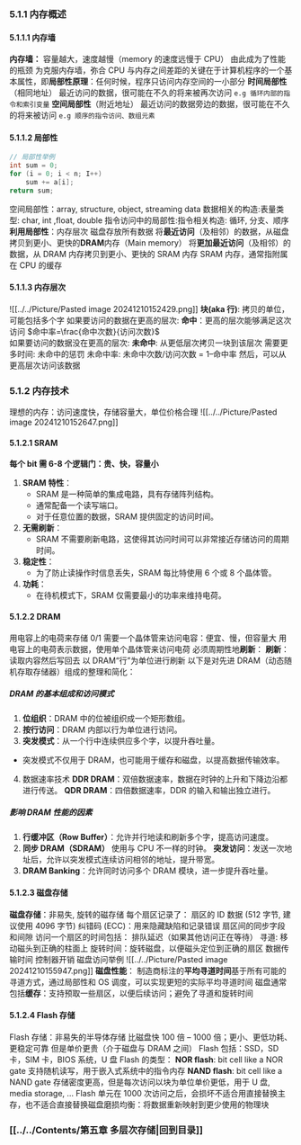 ### 5.1.1 内存概述
#### 5.1.1.1 内存墙
**内存墙：** 容量越大，速度越慢（memory 的速度远慢于 CPU）
由此成为了性能的瓶颈
为克服内存墙，弥合 CPU 与内存之间差距的关键在于计算机程序的一个基本属性，即**局部性原理**：任何时候，程序只访问内存空间的一小部分 
**时间局部性**（相同地址） 
最近访问的数据，很可能在不久的将来被再次访问 
`e.g 循环内部的指令和索引变量` 
**空间局部性**（附近地址） 
最近访问的数据旁边的数据，很可能在不久的将来被访问 
`e.g 顺序的指令访问、数组元素`
#### 5.1.1.2 局部性
```c
// 局部性举例
int sum = 0;
for (i = 0; i < n; I++)
	sum += a[i];
return sum;
```
空间局部性：array, structure, object, streaming data
数据相关的构造:表量类型: char, int ,float, double
指令访问中的局部性:指令相关构造: 循环, 分支、顺序
**利用局部性**：内存层次
磁盘存放所有数据 
将**最近访问**（及相邻）的数据，从磁盘拷贝到更小、更快的**DRAM**内存（Main memory） 
将**更加最近访问**（及相邻）的数据，从 DRAM 内存拷贝到更小、更快的 SRAM 内存 
	SRAM 内存，通常指附属在 CPU 的缓存
#### 5.1.1.3 内存层次
![[../../Picture/Pasted image 20241210152429.png]]
**块(aka 行)**: 拷贝的单位，可能包括多个字 
如果要访问的数据在更高的层次:
	**命中**：更高的层次能够满足这次访问  $命中率=\frac{命中次数}{访问次数}$  
如果要访问的数据没在更高的层次:
	**未命中**: 从更低层次拷贝一块到该层次 
	需要更多时间: 未命中的惩罚   未命中率: 未命中次数/访问次数 = 1–命中率 
然后，可以从更高层次访问该数据
### 5.1.2 内存技术
理想的内存：访问速度快，存储容量大，单位价格合理
	![[../../Picture/Pasted image 20241210152647.png]]
#### 5.1.2.1 SRAM
**每个 bit 需 6-8 个逻辑门：贵、快，容量小**
1. **SRAM 特性**：
   - SRAM 是一种简单的集成电路，具有存储阵列结构。
   - 通常配备一个读写端口。
   - 对于任意位置的数据，SRAM 提供固定的访问时间。
2. **无需刷新**：
   - SRAM 不需要刷新电路，这使得其访问时间可以非常接近存储访问的周期时间。
3. **稳定性**：
   - 为了防止读操作时信息丢失，SRAM 每比特使用 6 个或 8 个晶体管。
4. **功耗**：
   - 在待机模式下，SRAM 仅需要最小的功率来维持电荷。
#### 5.1.2.2 DRAM
用电容上的电荷来存储 0/1 需要一个晶体管来访问电容：便宜、慢，但容量大
用电容上的电荷表示数据，使用单个晶体管来访问电荷 
必须周期性地**刷新**：
**刷新**：读取内容然后写回去 
以 DRAM“行”为单位进行刷新
以下是对先进 DRAM（动态随机存取存储器）组成的整理和简化：
##### DRAM 的基本组成和访问模式
1. **位组织**：DRAM 中的位被组织成一个矩形数组。
2. **按行访问**：DRAM 内部以行为单位进行访问。
3. **突发模式**：从一个行中连续供应多个字，以提升吞吐量。
- 突发模式不仅用于 DRAM，也可能用于缓存和磁盘，以提高数据传输效率。
4. 数据速率技术
	**DDR DRAM**：双倍数据速率，数据在时钟的上升和下降边沿都进行传送。
	**QDR DRAM**：四倍数据速率，DDR 的输入和输出独立进行。
##### 影响 DRAM 性能的因素
1. **行缓冲区（Row Buffer）**：允许并行地读和刷新多个字，提高访问速度。
2. **同步 DRAM（SDRAM）**
	使用与 CPU 不一样的时钟。
	**突发访问**：发送一次地址后，允许以突发模式连续访问相邻的地址，提升带宽。
3. **DRAM Banking**：允许同时访问多个 DRAM 模块，进一步提升吞吐量。
#### 5.1.2.3 磁盘存储
**磁盘存储**：非易失, 旋转的磁存储
每个扇区记录了： 
	扇区的 ID 
	数据 (512 字节, 建议使用 4096 字节) 
	纠错码 (ECC)：用来隐藏缺陷和记录错误 
	扇区间的同步字段和间隙 
访问一个扇区的时间包括： 
	排队延迟（如果其他访问正在等待） 
	寻道: 移动磁头到正确的柱面上 
	旋转时间：旋转磁盘，以便磁头定位到正确的扇区 
	数据传输时间 
	控制器开销
磁盘访问举例 ![[../../Picture/Pasted image 20241210155947.png]]
**磁盘性能**：
制造商标注的**平均寻道时间**基于所有可能的寻道方式，通过局部性和 OS 调度，可以实现更短的实际平均寻道时间 
磁盘通常包括**缓存**：支持预取一些扇区，以便后续访问；避免了寻道和旋转时间
#### 5.1.2.4 Flash 存储
Flash 存储：非易失的半导体存储 
比磁盘快 100 倍 – 1000 倍；更小、更低功耗、更稳定可靠 
但是单价更贵（介于磁盘与 DRAM 之间） 
Flash 包括：SSD，SD 卡，SIM 卡，BIOS 系统，U 盘
Flash 的类型：
	**NOR flash**: bit cell like a NOR gate 支持随机读写，用于嵌入式系统中的指令内存
	**NAND flash**: bit cell like a NAND gate 存储密度更高，但是每次访问以块为单位单价更低，用于 U 盘, media storage, …
Flash 单元在 1000 次访问之后，会损坏不适合用直接替换主存，也不适合直接替换磁盘磨损均衡：将数据重新映射到更少使用的物理块
### [[../../Contents/第五章 多层次存储|回到目录]]